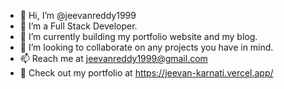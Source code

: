 - 👋 Hi, I’m @jeevanreddy1999
- 👀 I’m a Full Stack Developer.
- 🌱 I’m currently building my portfolio website and my blog.
- 💞️ I’m looking to collaborate on any projects you have in mind. 
- 📫 Reach me at jeevanreddy1999@gmail.com
- 🌱 Check out my portfolio at https://jeevan-karnati.vercel.app/

<!---
jeevanreddy1999/jeevanreddy1999 is a ✨ special ✨ repository because its `README.md` (this file) appears on your GitHub profile.
You can click the Preview link to take a look at your changes.
--->
